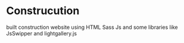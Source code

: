 # Construcution
built construction website using HTML Sass Js and some libraries like JsSwipper and lightgallery.js
